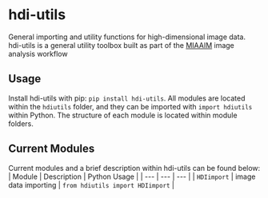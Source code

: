 # hdi-utils
General importing and utility functions for high-dimensional image data. hdi-utils is a general utility toolbox built as part of the [MIAAIM]() image analysis workflow

## Usage
Install hdi-utils with pip: `pip install hdi-utils`. All modules are located within the `hdiutils` folder, and they can be imported with `import hdiutils` within Python. The structure of each module is located within module folders.

## Current Modules
Current modules and a brief description within hdi-utils can be found below:
| Module | Description | Python Usage |
| --- | --- | --- |
| `HDIimport` | image data importing | `from hdiutils import HDIimport` |
